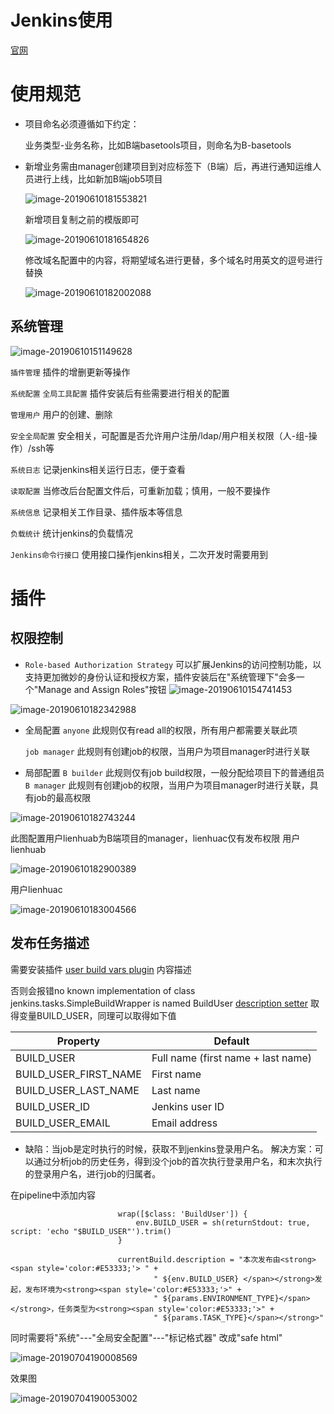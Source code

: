 # Jenkins使用

[官网](https://jenkins.io/zh/doc/book/managing/security/)

# 使用规范

- 项目命名必须遵循如下约定：

  业务类型-业务名称，比如B端basetools项目，则命名为B-basetools

- 新增业务需由manager创建项目到对应标签下（B端）后，再进行通知运维人员进行上线，比如新加B端job5项目

  ![image-20190610181553821](../pics/use_jenkins_01.png)

  新增项目复制之前的模版即可

  ![image-20190610181654826](../pics/use_jenkins_02.png)

  

  修改域名配置中的内容，将期望域名进行更替，多个域名时用英文的逗号进行替换

  ![image-20190610182002088](../pics/use_jenkins_03.png)
  



## 系统管理

![image-20190610151149628](../pics/use_jenkins_04.png)

`插件管理` 插件的增删更新等操作

`系统配置` `全局工具配置` 插件安装后有些需要进行相关的配置

`管理用户` 用户的创建、删除

`安全全局配置` 安全相关，可配置是否允许用户注册/ldap/用户相关权限（人-组-操作）/ssh等

`系统日志` 记录jenkins相关运行日志，便于查看

`读取配置` 当修改后台配置文件后，可重新加载；慎用，一般不要操作

`系统信息` 记录相关工作目录、插件版本等信息

`负载统计` 统计jenkins的负载情况

`Jenkins命令行接口` 使用接口操作jenkins相关，二次开发时需要用到



# 插件

## 权限控制

- `Role-based Authorization Strategy` 
  可以扩展Jenkins的访问控制功能，以支持更加微妙的身份认证和授权方案，插件安装后在"系统管理下"会多一个"Manage and Assign Roles"按钮
  ![image-20190610154741453](../pics/use_jenkins_05.png)

![image-20190610182342988](../pics/use_jenkins_06.png)

- 全局配置
  `anyone` 此规则仅有read all的权限，所有用户都需要关联此项

  `job manager` 此规则有创建job的权限，当用户为项目manager时进行关联

- 局部配置
  `B builder` 此规则仅有job build权限，一般分配给项目下的普通组员
  `B manager` 此规则有创建job的权限，当用户为项目manager时进行关联，具有job的最高权限

![image-20190610182743244](../pics/use_jenkins_07.png)

此图配置用户lienhuab为B端项目的manager，lienhuac仅有发布权限
用户lienhuab

![image-20190610182900389](../pics/use_jenkins_08.png)


用户lienhuac

![image-20190610183004566](../pics/use_jenkins_09.png)



## 发布任务描述

需要安装插件 [user build vars plugin](http://wiki.jenkins-ci.org/display/JENKINS/Build+User+Vars+Plugin) 内容描述

否则会报错no known implementation of class jenkins.tasks.SimpleBuildWrapper is named BuildUser
 [description setter](https://plugins.jenkins.io/description-setter) 取得变量BUILD_USER，同理可以取得如下值

| **Property**          | **Default**                        |
| --------------------- | ---------------------------------- |
| BUILD_USER            | Full name (first name + last name) |
| BUILD_USER_FIRST_NAME | First name                         |
| BUILD_USER_LAST_NAME  | Last name                          |
| BUILD_USER_ID         | Jenkins user ID                    |
| BUILD_USER_EMAIL      | Email address                      |

- 缺陷：当job是定时执行的时候，获取不到jenkins登录用户名。
  解决方案：可以通过分析job的历史任务，得到没个job的首次执行登录用户名，和末次执行的登录用户名，进行job的归属者。

在pipeline中添加内容

```
						wrap([$class: 'BuildUser']) {
							env.BUILD_USER = sh(returnStdout: true, script: 'echo "$BUILD_USER"').trim()
						}

						currentBuild.description = "本次发布由<strong><span style='color:#E53333;'> " +
								" ${env.BUILD_USER} </span></strong>发起，发布环境为<strong><span style='color:#E53333;'>" +
								" ${params.ENVIRONMENT_TYPE}</span></strong>，任务类型为<strong><span style='color:#E53333;'>" +
								" ${params.TASK_TYPE}</span></strong>"
```



同时需要将"系统"---"全局安全配置"---"标记格式器" 改成"safe html"

![image-20190704190008569](../pics/use_jenkins_10.png)

效果图

![image-20190704190053002](../pics/use_jenkins_11.png)